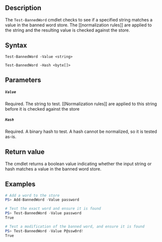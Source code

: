## Description
The ```Test-BannedWord``` cmdlet checks to see if a specified string matches a value in the banned word store. The [[normalization rules]] are applied to the string and the resulting value is checked against the store.

## Syntax
```
Test-BannedWord -Value <string>

Test-BannedWord -Hash <byte[]>
```

## Parameters
##### `Value`
Required. The string to test. [[Normalization rules]] are applied to this string before it is checked against the store

##### `Hash`
Required. A binary hash to test. A hash cannot be normalized, so it is tested as-is.

## Return value
The cmdlet returns a boolean value indicating whether the input string or hash matches a value in the banned word store.

## Examples
```powershell
# Add a word to the store
PS> Add-BannedWord -Value password

# Test the exact word and ensure it is found
PS> Test-BannedWord -Value password
True

# Test a modification of the banned word, and ensure it is found
PS> Test-BannedWord -Value P@ssw0rd!
True
```